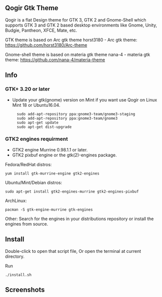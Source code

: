 ## Qogir Gtk Theme

Qogir is a flat Design theme for GTK 3, GTK 2 and Gnome-Shell which supports GTK 3 and GTK 2 based desktop environments like Gnome, Unity, Budgie, Pantheon, XFCE, Mate, etc.

GTK theme is based on Arc gtk theme
horst3180 - Arc gtk theme: https://github.com/horst3180/Arc-theme

Gnome-shell theme is based on materia gtk theme
nana-4 - materia gtk theme: https://github.com/nana-4/materia-theme

## Info

### GTK+ 3.20 or later
- Update your gtk(gnome) version on Mint if you want use Qogir on Linux Mint 18 or Ubuntu16.04.

        sudo add-apt-repository ppa:gnome3-team/gnome3-staging
        sudo add-apt-repository ppa:gnome3-team/gnome3
        sudo apt-get update
        sudo apt-get dist-upgrade

### GTK2 engines requirment
- GTK2 engine Murrine 0.98.1.1 or later.
- GTK2 pixbuf engine or the gtk(2)-engines package.

Fedora/RedHat distros:

    yum install gtk-murrine-engine gtk2-engines

Ubuntu/Mint/Debian distros:

    sudo apt-get install gtk2-engines-murrine gtk2-engines-pixbuf

ArchLinux:

    pacman -S gtk-engine-murrine gtk-engines

Other:
Search for the engines in your distributions repository or install the engines from source.

## Install

Double-click to open that script file,
Or open the terminal at current directory.

Run

    ./install.sh

## Screenshots



